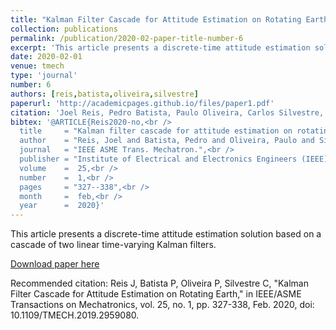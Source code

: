 ```yaml
---
title: "Kalman Filter Cascade for Attitude Estimation on Rotating Earth"
collection: publications
permalink: /publication/2020-02-paper-title-number-6
excerpt: 'This article presents a discrete-time attitude estimation solution based on a cascade of two linear time-varying Kalman filters.'
date: 2020-02-01
venue: tmech
type: 'journal'
number: 6
authors: [reis,batista,oliveira,silvestre]
paperurl: 'http://academicpages.github.io/files/paper1.pdf'
citation: 'Joel Reis, Pedro Batista, Paulo Oliveira, Carlos Silvestre, "Kalman Filter Cascade for Attitude Estimation on Rotating Earth," IEEE-ASME Transactions on Mechatronics, vol. 25, no. 1, pp. 327-338, Feb. 2020, doi:10.1109/TMECH.2019.2959080.'
bibtex: '@ARTICLE{Reis2020-no,<br />
  title     = "Kalman filter cascade for attitude estimation on rotating earth",<br />
  author    = "Reis, Joel and Batista, Pedro and Oliveira, Paulo and Silvestre, Carlos",<br />
  journal   = "IEEE ASME Trans. Mechatron.",<br />
  publisher = "Institute of Electrical and Electronics Engineers (IEEE)",<br />
  volume    =  25,<br />
  number    =  1,<br />
  pages     = "327--338",<br />
  month     =  feb,<br />
  year      =  2020}'
---
```

This article presents a discrete-time attitude estimation solution based on a cascade of two linear time-varying Kalman filters.

[Download paper here](http://academicpages.github.io/files/paper1.pdf)

Recommended citation: Reis J, Batista P, Oliveira P, Silvestre C, "Kalman Filter Cascade for Attitude Estimation on Rotating Earth," in IEEE/ASME Transactions on Mechatronics, vol. 25, no. 1, pp. 327-338, Feb. 2020, doi: 10.1109/TMECH.2019.2959080.
